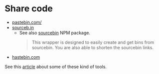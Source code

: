# Share code

<!-- Move to Learn to Code as this is more Resources. Also relates to codepens. -->

- [pastebin.com/](https://pastebin.com/)
- [sourceb.in](https://sourceb.in)
    - See also [sourcebin](https://www.npmjs.com/package/sourcebin) NPM package.
        > This wrapper is designed to easily create and get bins from sourcebin. You are also able to shorten the sourcebin links.
- [hastebin.com](https://hastebin.com)

See this [article](https://www.makeuseof.com/tag/4-alternatives-that-may-be-better-than-pastebin/) about some of these kind of tools.
